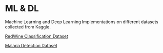# ML & DL

Machine Learning and Deep Learning Implementations on different datasets collected from Kaggle.

[RedWine Classification Dataset](https://www.kaggle.com/sh6147782/winequalityred)

[Malaria Detection Dataset](https://www.kaggle.com/iarunava/cell-images-for-detecting-malaria) 
